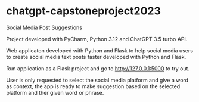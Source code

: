 # chatgpt-capstoneproject2023
Social Media Post Suggestions


Project developed with PyCharm, Python 3.12 and ChatGPT 3.5 turbo API.

Web applicaton developed with Python and Flask to help social media users to create social media text posts faster developed with Python and Flask.

Run application as a Flask project and go to http://127.0.0.1:5000 to try out.

User is only requested to select the social media platform and give a word as context, the app is ready to make suggestion based on the selected platform and ther given word or phrase.
